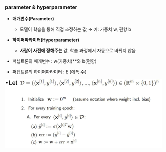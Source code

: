 ### parameter & hyperparameter

- **매개변수(Parameter)**
  
    - 모델이 학습을 통해 직접 조정하는 값 → 예: 가중치 w, 편향 b

- **하이퍼파라미터(Hyperparameter)**

    - **사람이 사전에 정해주는** 값, 학습 과정에서 자동으로 바뀌지 않음
 
- 퍼셉트론의 매개변수 : w(가중치)**와 b(편향)

- 퍼셉트론의 하이퍼파라미터 : E (에폭 수)

![System Resources](../../images/Artificial%20Neural%20Network%20images/파라미터코드예시.png)






























































































